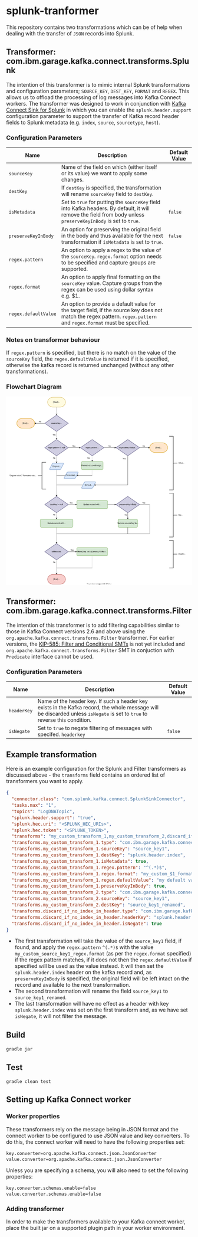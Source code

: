 # splunk-tranformer

This repository contains two transformations which can be of help when dealing with the transfer of `JSON` records into Splunk.

## Transformer: com.ibm.garage.kafka.connect.transforms.Splunk

The intention of this transformer is to mimic internal Splunk transformations and configuration parameters; `SOURCE_KEY`, `DEST_KEY`, `FORMAT` and `REGEX`. This allows us to offload the processing of log messages into Kafka Connect workers. The transformer was designed to work in conjunction with [Kafka Connect Sink for Splunk](https://github.com/splunk/kafka-connect-splunk) in which you can enable the `splunk.header.support` configuration parameter to support the transfer of Kafka record header fields to Splunk metadata (e.g. `index`, `source`, `sourcetype`, `host`).

### Configuration Parameters

| Name                 | Description                                                                                                                                                          | Default Value |
| -------------------- | -------------------------------------------------------------------------------------------------------------------------------------------------------------------- | ------------- |
| `sourceKey`          | Name of the field on which (either itself or its value) we want to apply some changes.                                                                               |               |
| `destKey`            | If `destKey` is specified, the transformation will rename `sourceKey` field to `destKey`.                                                                            |               |
| `isMetadata`         | Set to `true` for putting the `sourceKey` field into Kafka headers. By default, it will remove the field from body unless `preserveKeyInBody` is set to `true`.      | `false`       |
| `preserveKeyInBody`  | An option for preserving the original field in the body and thus available for the next transformation if `isMetadata` is set to `true`.                             | `false`       |
| `regex.pattern`      | An option to apply a regex to the value of the `sourceKey`. `regex.format` option needs to be specified and capture groups are supported.                            |               |
| `regex.format`       | An option to apply final formatting on the `sourceKey` value. Capture groups from the regex can be used using dollar syntax e.g. $1.                                 |               |
| `regex.defaultValue` | An option to provide a default value for the target field, if the source key does not match the regex pattern. `regex.pattern` and `regex.format` must be specified. |               |

### Notes on transformer behaviour

If `regex.pattern` is specified, but there is no match on the value of the `sourceKey` field, the `regex.defaultValue` is returned if it is specified, otherwise the kafka record is returned unchanged (without any other transformations).

### Flowchart Diagram

![Flowchart Diagram](/doc/architecture-flowchart.svg)

## Transformer: com.ibm.garage.kafka.connect.transforms.Filter

The intention of this transformer is to add filtering capabilities similar to those in Kafka Connect versions 2.6 and above using the `org.apache.kafka.connect.transforms.Filter` transformer. For earlier versions, the [KIP-585: Filter and Conditional SMTs](https://cwiki.apache.org/confluence/display/KAFKA/KIP-585%3A+Filter+and+Conditional+SMTs) is not yet included and `org.apache.kafka.connect.transforms.Filter` SMT in conjuction with `Predicate` interface cannot be used.

### Configuration Parameters

| Name        | Description                                                                                                                                                                | Default Value |
| ----------- | -------------------------------------------------------------------------------------------------------------------------------------------------------------------------- | ------------- |
| `headerKey` | Name of the header key. If such a header key exists in the Kafka record, the whole message will be discarded unless `isNegate` is set to `true` to reverse this condition. |               |
| `isNegate`  | Set to `true` to negate filtering of messages with specifed. `headerkey`                                                                                                   | `false`       |

## Example transformation

Here is an example configuration for the Splunk and Filter transformers as discussed above - the `transforms` field contains an ordered list of transformers you want to apply.

```json
{
  "connector.class": "com.splunk.kafka.connect.SplunkSinkConnector",
  "tasks.max": "1",
  "topics": "LogDNATopic",
  "splunk.header.support": "true",
  "splunk.hec.uri": "<SPLUNK_HEC_URIs>",
  "splunk.hec.token": "<SPLUNK_TOKEN>",
  "transforms": "my_custom_transform_1,my_custom_transform_2,discard_if_no_index_in_header",
  "transforms.my_custom_transform_1.type": "com.ibm.garage.kafka.connect.transforms.Splunk",
  "transforms.my_custom_transform_1.sourceKey": "source_key1",
  "transforms.my_custom_transform_1.destKey": "splunk.header.index",
  "transforms.my_custom_transform_1.isMetadata": true,
  "transforms.my_custom_transform_1.regex.pattern": "^(.*)$",
  "transforms.my_custom_transform_1.regex.format": "my_custom_$1_format",
  "transforms.my_custom_transform_1.regex.defaultValue": "my default value",
  "transforms.my_custom_transform_1.preserveKeyInBody": true,
  "transforms.my_custom_transform_2.type": "com.ibm.garage.kafka.connect.transforms.Splunk",
  "transforms.my_custom_transform_2.sourceKey": "source_key1",
  "transforms.my_custom_transform_2.destKey": "source_key1_renamed",
  "transforms.discard_if_no_index_in_header.type": "com.ibm.garage.kafka.connect.transforms.Filter",
  "transforms.discard_if_no_index_in_header.headerKey": "splunk.header.index",
  "transforms.discard_if_no_index_in_header.isNegate": true
}
```

- The first transformation will take the value of the `source_key1` field, if found, and apply the `regex.pattern` `^(.*)$` with the value `my_custom_source_key1_regex.format` (as per the `regex.format` specified) if the regex pattern matches, if it does not then the `regex.defaultValue` if specified will be used as the value instead. It will then set the `splunk.header.index` header on the kafka record and, as `preserveKeyInBody` is specified, the original field will be left intact on the record and available to the next transformation.
- The second transformation will rename the field `source_key1` to `source_key1_renamed`.
- The last transformation will have no effect as a header with key `splunk.header.index` was set on the first transform and, as we have set `isNegate`, it will not filter the message.

## Build

```
gradle jar
```

## Test

```
gradle clean test
```

## Setting up Kafka Connect worker

### Worker properties

These transformers rely on the message being in JSON format and the connect worker to be configured to use JSON value and key converters. To do this, the connect worker will need to have the following properties set:

```
key.converter=org.apache.kafka.connect.json.JsonConverter
value.converter=org.apache.kafka.connect.json.JsonConverter
```

Unless you are specifying a schema, you will also need to set the following properties:

```
key.converter.schemas.enable=false
value.converter.schemas.enable=false
```

### Adding transformer

In order to make the transformers available to your Kafka connect worker, place the built jar on a supported plugin path in your worker environment.
